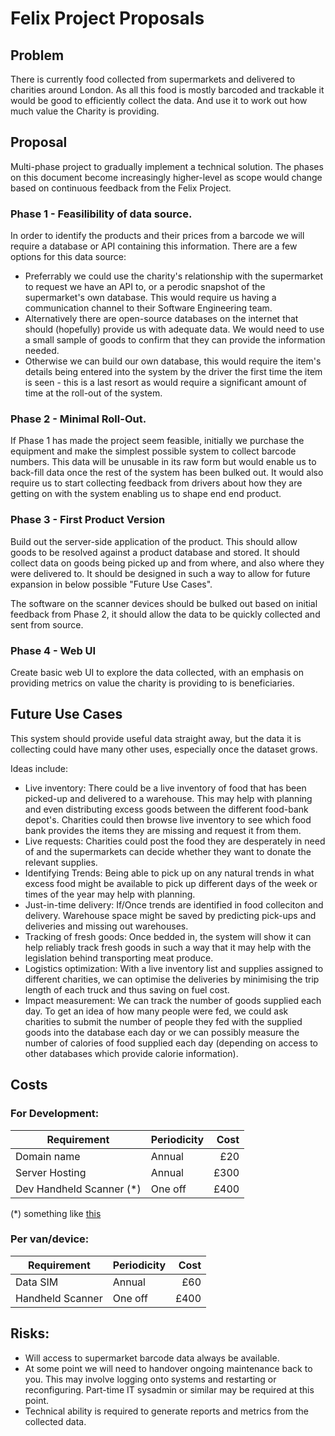 # Felix Project Proposals

## Problem

There is currently food collected from supermarkets and delivered to charities around London. As all this food is mostly barcoded and trackable it would be good to efficiently collect the data. And use it to work out how much value the Charity is providing.

## Proposal

Multi-phase project to gradually implement a technical solution. The phases on this document become increasingly higher-level as scope would change based on continuous feedback from the Felix Project.

### Phase 1 - Feasilibility of data source.

In order to identify the products and their prices from a barcode we will require a database or API containing this information. There are a few options for this data source:

* Preferrably we could use the charity's relationship with the supermarket to request we have an API to, or a perodic snapshot of the supermarket's own database. This would require us having a communication channel to their Software Engineering team.
* Alternatively there are open-source databases on the internet that should (hopefully) provide us with adequate data. We would need to use a small sample of goods to confirm that they can provide the information needed.
* Otherwise we can build our own database, this would require the item's details being entered into the system by the driver the first time the item is seen - this is a last resort as would require a significant amount of time at the roll-out of the system.

### Phase 2 - Minimal Roll-Out.

If Phase 1 has made the project seem feasible, initially we purchase the equipment and make the simplest possible system to collect barcode numbers. This data will be unusable in its raw form but would enable us to back-fill data once the rest of the system has been bulked out. It would also require us to start collecting feedback from drivers about how they are getting on with the system enabling us to shape end end product.

### Phase 3 - First Product Version

Build out the server-side application of the product. This should allow goods to be resolved against a product database and stored. It should collect data on goods being picked up and from where, and also where they were delivered to. It should be designed in such a way to allow for future expansion in below possible "Future Use Cases".

The software on the scanner devices should be bulked out based on initial feedback from Phase 2, it should allow the data to be quickly collected and sent from source.

### Phase 4 - Web UI

Create basic web UI to explore the data collected, with an emphasis on providing metrics on value the charity is providing to is beneficiaries.

## Future Use Cases

This system should provide useful data straight away, but the data it is collecting could have many other uses, especially once the dataset grows.

Ideas include:

* Live inventory: There could be a live inventory of food that has been picked-up and delivered to a warehouse. This may help with planning and even distributing excess goods between the different food-bank depot's. Charities could then browse live inventory to see which food bank provides the items they are missing and request it from them.
* Live requests: Charities could post the food they are desperately in need of and the supermarkets can decide whether they want to donate the relevant supplies.
* Identifying Trends: Being able to pick up on any natural trends in what excess food might be available to pick up different days of the week or times of the year may help with planning.
* Just-in-time delivery: If/Once trends are identified in food colleciton and delivery. Warehouse space might be saved by predicting pick-ups and deliveries and missing out warehouses.
* Tracking of fresh goods: Once bedded in, the system will show it can help reliably track fresh goods in such a way that it may help with the legislation behind transporting meat produce.
* Logistics optimization: With a live inventory list and supplies assigned to different charities, we can optimise the deliveries by minimising the trip length of each truck and thus saving on fuel cost.
* Impact measurement: We can track the number of goods supplied each day. To get an idea of how many people were fed, we could ask charities to submit the number of people they fed with the supplied goods into the database each day or we can possibly measure the number of calories of food supplied each day (depending on access to other databases which provide calorie information).

## Costs

### For Development:

| Requirement | Periodicity | Cost |
| ----------- | ----------- | ----:|
| Domain name | Annual | £20 |
| Server Hosting | Annual | £300 |
| Dev Handheld Scanner (*) | One off | £400 |

(*) something like [this](http://www.jmprime.co.uk/product_info.php/android-44-rugged-handheld-terminal-with-2d-barcode-scanner-wifi-bluetooth-3g-gps-p-89?gclid=CKDHvYHKwc8CFbQy0wodWKoGEQ)

### Per van/device:

| Requirement | Periodicity | Cost |
| ----------- | ----------- | ----:|
| Data SIM | Annual | £60 |
| Handheld Scanner | One off | £400 |

## Risks:

* Will access to supermarket barcode data always be available.
* At some point we will need to handover ongoing maintenance back to you. This may involve logging onto systems and restarting or reconfiguring. Part-time IT sysadmin or similar may be required at this point.
* Technical ability is required to generate reports and metrics from the collected data.
